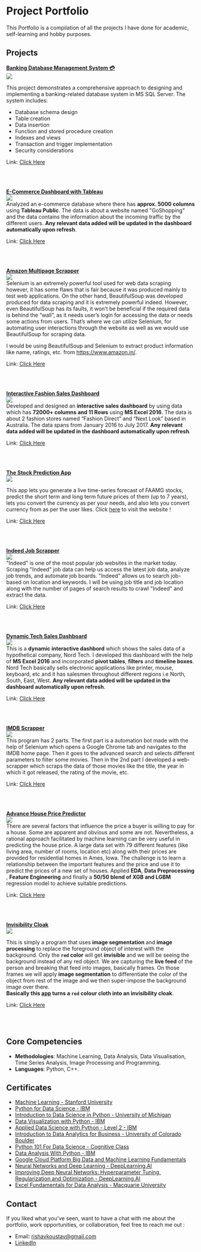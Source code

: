 
# Project Portfolio

This Portfolio is a compilation of all the projects I have done for academic, self-learning and hobby purposes.


## Projects

**[Banking Database Management System 💳](https://github.com/Kens3i/Banking-Database-Management-System)**
<br>
![](https://media2.giphy.com/media/v1.Y2lkPTc5MGI3NjExeGo1ZHF2N2xzM3loemR0bGFuejc0emNpNjA0Mjl6eXRyYTZpOG1veCZlcD12MV9pbnRlcm5hbF9naWZfYnlfaWQmY3Q9Zw/ZnsPA65suj7Dtfpd3a/giphy.gif)<br>

This project demonstrates a comprehensive approach to designing and implementing a banking-related database system in MS SQL Server. The system includes:

- Database schema design
- Table creation
- Data insertion
- Function and stored procedure creation
- Indexes and views
- Transaction and trigger implementation
- Security considerations

Link: [Click Here](https://github.com/Kens3i/Banking-Database-Management-System)

<br>
<br>


**[E-Commerce Dashboard with Tableau](https://github.com/Kens3i/TableauEcommerceDataAnalysis)**
<br>
![](https://github.com/Kens3i/TableauEcommerceDataAnalysis/blob/main/Images/Tableau%20Dashboard.png?raw=true)
<br>
Analyzed an e-commerce database where there has **approx. 5000 columns** using **Tableau Public**. The data is about a website named "GoShopping" and the data contains the information about the incoming traffic by the different users. **Any relevant data added will be updated in the dashboard automatically upon refresh**.

Link: [Click Here](https://github.com/Kens3i/TableauEcommerceDataAnalysis)

<br>
<br>


**[Amazon Multipage Scrapper](https://github.com/Kens3i/Amazon-Multipage-Scrapper-using-Selenium-and-Beautiful-Soup)**
<br>
![](https://media0.giphy.com/media/vgS9c8KaZacV6XIcm9/giphy.gif?cid=ecf05e47kz0lvja06pr9cg647dk8l5p3eaqh18lcpj33p31t&rid=giphy.gif&ct=s)
<br>
Selenium is an extremely powerful tool used for  web data scraping however, it has some flaws that is fair because it was produced mainly to test web applications. On the other hand, BeautifulSoup was developed produced for data scraping and it is extremely powerful indeed. However, even BeautifulSoup has its faults, it won’t be beneficial if the required data is behind the “wall”, as it needs user’s login for accessing the data or needs some actions from users. That’s where we can utilize Selenium, for automating user interactions through the website as well as we would use BeautifulSoup for scraping data.

I would be using BeautifulSoup and Selenium to extract product information like name, ratings, etc. from https://www.amazon.in/.

Link: [Click Here](https://github.com/Kens3i/Amazon-Multipage-Scrapper-using-Selenium-and-Beautiful-Soup)

<br>
<br>

**[Interactive Fashion Sales Dashboard](https://github.com/Kens3i/ExcelSalesDashboard)**
<br>
![](https://github.com/Kens3i/ExcelSalesDashboard/blob/main/Display%20Gif.gif?raw=true)
<br>
Developed and designed an **interactive sales dashboard** by using data which has **72000+ columns and 11 Rows** using **MS Excel 2016**. The data is about 2 fashion stores named “Fashion Direct” and “Next Look” based in Australia. The data spans from January 2016 to July 2017. **Any relevant data added will be updated in the dashboard automatically upon refresh**.

Link: [Click Here](https://github.com/Kens3i/ExcelSalesDashboard)

<br>
<br>

**[The Stock Prediction App](https://github.com/Kens3i/The-Stock-Prediction-App)**
<br>
![](https://camo.githubusercontent.com/fb13d261358e042e0c52980b02e8aff2b4f39599813c99839bbc0230a4b897ff/68747470733a2f2f6d656469612e67697068792e636f6d2f6d656469612f5334313738545732526d314c572f67697068792e676966)
<br>

This app lets you generate a live time-series forecast of FAAMG stocks, predict the short term and long term future prices of them (up to 7 years), lets you convert the currency as per your needs, and also lets you convert currency from as per the user likes. Click [here](https://share.streamlit.io/kens3i/the-stock-prediction-app/main/app.py) to visit the website !

Link: [Click Here](https://github.com/Kens3i/The-Stock-Prediction-App)

<br>
<br>

**[Indeed Job Scrapper](https://github.com/Kens3i/Indeed-Multipage-Job-Scrapper)**
<br>
![](https://media4.giphy.com/media/HOyxA78TV7ZTnLDetj/giphy.gif?cid=ecf05e475kjgcmgii8s4ry06fhdvdjk3a1wbl87wsodf1u8e&rid=giphy.gif&ct=s)
<br>
"Indeed" is one of the most popular job websites in the market today. Scraping "Indeed" job data can help us access the latest job data, analyze job trends, and automate job boards. "Indeed" allows us to search job-based on location and keywords. I will be using job title and job location along with the number of pages of search results to crawl "Indeed" and extract the data.

Link: [Click Here](https://github.com/Kens3i/Indeed-Multipage-Job-Scrapper)

<br>
<br>

**[Dynamic Tech Sales Dashboard](https://github.com/Kens3i/DynamicTechSalesDashboard)**
<br>
![](https://github.com/Kens3i/DynamicTechSalesDashboard/blob/main/display%20gif.gif?raw=true)
<br>
This is a **dynamic interactive dashbord** which shows the sales data of a hypothetical company, Nord Tech. I developed this dashboard with the help of **MS Excel 2016** and incorporated **pivot tables**, **filters** and **timeline boxes**. Nord Tech basically sells electronic applications like printer, mouse, keyboard, etc and it has salesmen throughout different regions i.e North, South, East, West.  **Any relevant data added will be updated in the dashboard automatically upon refresh**.

Link: [Click Here](https://github.com/Kens3i/DynamicTechSalesDashboard)

<br>
<br>

**[IMDB Scrapper](https://github.com/Kens3i/IMDB-Scrapper-Using-Selenium-and-Beautiful-Soup)**
<br>
![](https://media1.giphy.com/media/U71a32kq0bcVGVOcuF/giphy.gif?cid=790b76110b651b13cdc503fb4421c041d20b6cbaac531763&rid=giphy.gif&ct=s)
<br>
This program has 2 parts. The first part is a automation bot made with the help of Selenium which opens a Google Chrome tab and navigates to the IMDB home page. Then it goes to the advanced search and selects different parameters to filter some movies. Then in the 2nd part I developed a web-scrapper which scraps the data of those movies like the title, the year in which it got released, the rating of the movie, etc.

Link: [Click Here](https://github.com/Kens3i/IMDB-Scrapper-Using-Selenium-and-Beautiful-Soup)

<br>
<br>

**[Advance House Price Predictor](https://github.com/Kens3i/Data-Science-And-ML-Projects/tree/main/Advance%20House%20Price%20Predictor)**
<br>
![](https://storage.googleapis.com/kaggle-competitions/kaggle/5407/media/housesbanner.png)
<br>
There are several factors that influence the price a buyer is willing to pay for a house. Some are apparent and obvious and some are not. Nevertheless, a rational approach facilitated by machine learning can be very useful in predicting the house price. A large data set with 79 different features (like living area, number of rooms, location etc) along with their prices are provided for residential homes in Ames, Iowa. The challenge is to learn a relationship between the important features and the price and use it to predict the prices of a new set of houses.
Applied **EDA**, **Data Preprocessing** , **Feature Engineering** and finally a **50/50 blend of XGB and LGBM** regression model to achieve suitable predictions.

Link: [Click Here](https://github.com/Kens3i/Data-Science-And-ML-Projects/tree/main/Advance%20House%20Price%20Predictor)

<br>
<br>


**[Invisibility Cloak](https://github.com/Kens3i/Data-Science-And-ML-Projects/tree/main/Invisibility%20Cloak%20With%20OpenCV)**
<br>
[![](https://cdn.zmescience.com/wp-content/uploads/2015/09/640_invisibility-cloak.jpg)]()
<br>

This is simply a program that uses **image segmentation** and **image processing** to replace the foreground object of interest with the background. Only the **`red` color** will get **invisible** and we will be seeing the background instead of any red object. We are capturing the **live feed** of the person and breaking that feed into images, basically frames. On those frames we will apply **image segmentation** to differentiate the color of the object from rest of the image and we then super-impose the background image over there.  
**Basically this [app](https://github.com/Kens3i/Data-Science-And-ML-Projects/blob/main/Invisibility%20Cloak%20With%20OpenCV) turns a `red` colour cloth into an invisibility cloak**.

Link: [Click Here](https://github.com/Kens3i/Data-Science-And-ML-Projects/tree/main/Invisibility%20Cloak%20With%20OpenCV)
 
<br>
<br>

## Core Competencies

-   **Methodologies**: Machine Learning, Data Analysis, Data Visualisation, Time Series Analysis, Image Processing and Programming.
-   **Languages**: Python, C++.

## Certificates

-   [Machine Learning - Stanford University](https://www.coursera.org/account/accomplishments/verify/HT98LNC96BQ8?utm_source=link&utm_medium=certificate&utm_content=cert_image&utm_campaign=sharing_cta&utm_product=course)
-   [Python for Data Science - IBM](https://www.youracclaim.com/badges/c0671789-7f84-4bbb-ab70-e2e8673bc668/linked_in_profile)
- [Introduction to Data Science in Python - University of Michigan](https://coursera.org/share/94fcfe233b3a77c8e50521d0a69ca536)
-   [Data Visualization with Python - IBM](https://courses.cognitiveclass.ai/certificates/101b13f6343844129b72efa507ec435c)
-   [Applied Data Science with Python - Level 2 - IBM](https://www.youracclaim.com/badges/59a85afb-e244-4b01-a4c8-14b0007de686/linked_in_profile)
-   [Introduction to Data Analytics for Business - University of Colorado Boulder](https://coursera.org/share/6ee3c511604b01eff0a3def71efe8564)
-   [Python 101 For Data Science - Cognitive Class](https://courses.cognitiveclass.ai/certificates/db7fed622a51429dbdd1c096b08623a6)
-   [Data Analysis With Python - IBM](https://courses.cognitiveclass.ai/certificates/103f43a5122f49f78d1efc5559f68a6c)
-   [Google Cloud Platform Big Data and Machine Learning Fundamentals](https://coursera.org/share/6488a9e3b3c06f4b87a0a970c157a361)
-   [Neural Networks and Deep Learning - DeepLearning.AI](http://coursera.org/verify/78R258X3KUNB)
- [Improving Deep Neural Networks: Hyperparameter Tuning, Regularization and Optimization - DeepLearning.AI](http://coursera.org/verify/A6ZR8BSFEVZT)
- [Excel Fundamentals for Data Analysis - Macquarie University](https://coursera.org/share/d14c7646234cc198e19667124645b316)

## Contact

If you liked what you've seen, want to have a chat with me about the portfolio, work opportunities, or collaboration, feel free to reach me out :
-   Email: rishavkoustav@gmail.com
-   [LinkedIn](https://www.linkedin.com/in/koding-senpai/)
